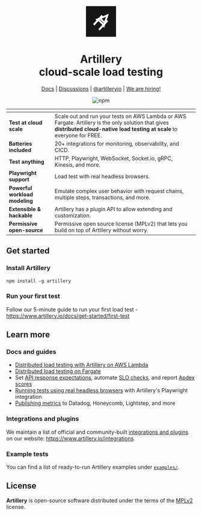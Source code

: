 <div align="center">
  <img src="https://raw.githubusercontent.com/artilleryio/artillery/main/packages/artillery/artillery-logo.svg" width="80">
  <h1>Artillery<br/>cloud-scale load testing</h1>
</div>

<p align="center">
  <a href="https://www.artillery.io/docs">Docs</a> | <a href="https://github.com/artilleryio/artillery/discussions">Discussions</a> | <a href="https://twitter.com/artilleryio">@artilleryio</a> | <a href="https://www.artillery.io/careers">We are hiring!</a>
</p>

<p align="center">
  <img alt="npm" src="https://img.shields.io/npm/dm/artillery?style=flat-square">
</p>

| <!-- -->    | <!-- -->    |
|---|---|
| **Test at cloud scale**   | Scale out and run your tests on AWS Lambda or AWS Fargate. Artillery is the only solution that gives **distributed cloud-native load testing at scale** to everyone for FREE. |
| **Batteries included**   | 20+ integrations for monitoring, observability, and CICD.  |
| **Test anything**   | HTTP, Playwright, WebSocket, Socket.io, gRPC, Kinesis, and more.   |
| **Playwright support** | Load test with real headless browsers. |
| **Powerful workload modeling** | Emulate complex user behavior with request chains, multiple steps, transactions, and more. |
| **Extensible & hackable** | Artillery has a plugin API to allow extending and customization. |
| **Permissive open-source** | Permissive open source license (MPLv2) that lets you build on top of Artillery without worry. |

## Get started

### Install Artillery

```
npm install -g artillery
```

### Run your first test

Follow our 5-minute guide to run your first load test - https://www.artillery.io/docs/get-started/first-test

## Learn more

### Docs and guides

- [Distributed load testing with Artillery on AWS Lambda](https://docs.art/lambda)
- [Distributed load testing on Fargate](https://docs.art/fargate)
- Set [API response expectations](https://docs.art/expect), automate [SLO checks](https://docs.art/ensure), and report [Apdex scores](https://docs.art/apdex)
- [Running tests using real headless browsers](https://docs.art/playwright) with Artillery's Playwright integration
- [Publishing metrics](https://docs.art/o11y) to Datadog, Honeycomb, Lightstep, and more

### Integrations and plugins

We maintain a list of official and community-built [integrations and plugins](https://www.artillery.io/integrations) on our website: https://www.artillery.io/integrations.

### Example tests

You can find a list of ready-to-run Artillery examples under [`examples/`](https://github.com/artilleryio/artillery/tree/master/examples#readme).


## License

**Artillery** is open-source software distributed under the terms of the [MPLv2](https://www.mozilla.org/en-US/MPL/2.0/) license.
